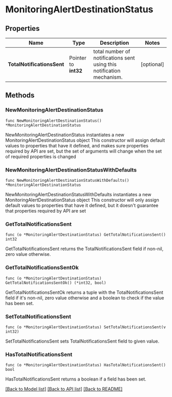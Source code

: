 # MonitoringAlertDestinationStatus

## Properties

Name | Type | Description | Notes
------------ | ------------- | ------------- | -------------
**TotalNotificationsSent** | Pointer to **int32** | total number of notifications sent using this notification mechanism. | [optional] 

## Methods

### NewMonitoringAlertDestinationStatus

`func NewMonitoringAlertDestinationStatus() *MonitoringAlertDestinationStatus`

NewMonitoringAlertDestinationStatus instantiates a new MonitoringAlertDestinationStatus object
This constructor will assign default values to properties that have it defined,
and makes sure properties required by API are set, but the set of arguments
will change when the set of required properties is changed

### NewMonitoringAlertDestinationStatusWithDefaults

`func NewMonitoringAlertDestinationStatusWithDefaults() *MonitoringAlertDestinationStatus`

NewMonitoringAlertDestinationStatusWithDefaults instantiates a new MonitoringAlertDestinationStatus object
This constructor will only assign default values to properties that have it defined,
but it doesn't guarantee that properties required by API are set

### GetTotalNotificationsSent

`func (o *MonitoringAlertDestinationStatus) GetTotalNotificationsSent() int32`

GetTotalNotificationsSent returns the TotalNotificationsSent field if non-nil, zero value otherwise.

### GetTotalNotificationsSentOk

`func (o *MonitoringAlertDestinationStatus) GetTotalNotificationsSentOk() (*int32, bool)`

GetTotalNotificationsSentOk returns a tuple with the TotalNotificationsSent field if it's non-nil, zero value otherwise
and a boolean to check if the value has been set.

### SetTotalNotificationsSent

`func (o *MonitoringAlertDestinationStatus) SetTotalNotificationsSent(v int32)`

SetTotalNotificationsSent sets TotalNotificationsSent field to given value.

### HasTotalNotificationsSent

`func (o *MonitoringAlertDestinationStatus) HasTotalNotificationsSent() bool`

HasTotalNotificationsSent returns a boolean if a field has been set.


[[Back to Model list]](../README.md#documentation-for-models) [[Back to API list]](../README.md#documentation-for-api-endpoints) [[Back to README]](../README.md)


